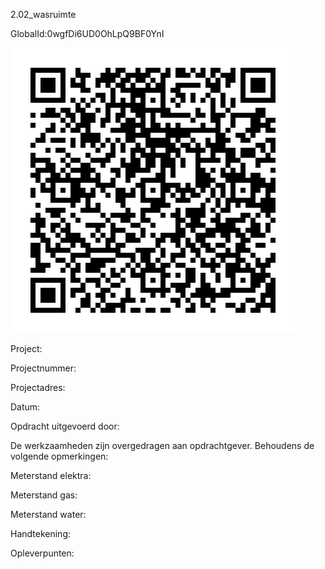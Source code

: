 2.02_wasruimte

GlobalId:0wgfDi6UD0OhLpQ9BF0YnI

![picture](https://github.com/C-Claus/Data-Files/blob/master/QR_codes/KDV/2.02_wasruimte.png)

Project:

Projectnummer:

Projectadres:

Datum:

Opdracht uitgevoerd door:

De werkzaamheden zijn overgedragen aan opdrachtgever. Behoudens de volgende opmerkingen:

Meterstand elektra:

Meterstand gas:

Meterstand water:

Handtekening:

Opleverpunten:
